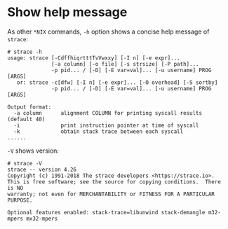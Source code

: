 # Show help message

As other `*NIX` commands, `-h` option shows a concise help message of `strace`:  

	# strace -h
	usage: strace [-CdffhiqrtttTvVwxxy] [-I n] [-e expr]...
	              [-a column] [-o file] [-s strsize] [-P path]...
	              -p pid... / [-D] [-E var=val]... [-u username] PROG [ARGS]
	   or: strace -c[dfw] [-I n] [-e expr]... [-O overhead] [-S sortby]
	              -p pid... / [-D] [-E var=val]... [-u username] PROG [ARGS]
	
	Output format:
	  -a column      alignment COLUMN for printing syscall results (default 40)
	  -i             print instruction pointer at time of syscall
	  -k             obtain stack trace between each syscall
	...... 

`-V` shows version:  

	# strace -V
	strace -- version 4.26
	Copyright (c) 1991-2018 The strace developers <https://strace.io>.
	This is free software; see the source for copying conditions.  There is NO
	warranty; not even for MERCHANTABILITY or FITNESS FOR A PARTICULAR PURPOSE.
	
	Optional features enabled: stack-trace=libunwind stack-demangle m32-mpers mx32-mpers
